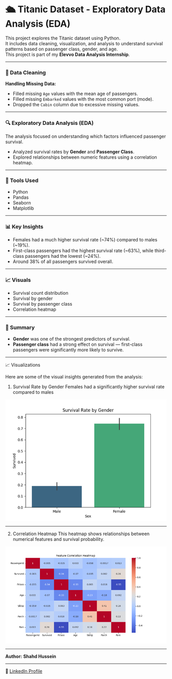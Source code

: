 # 🛳 Titanic Dataset - Exploratory Data Analysis (EDA)

This project explores the Titanic dataset using Python.  
It includes data cleaning, visualization, and analysis to understand survival patterns based on passenger class, gender, and age.  
This project is part of my **Elevvo Data Analysis Internship**.

---

### 🧹 Data Cleaning
**Handling Missing Data:**
- Filled missing `Age` values with the mean age of passengers.  
- Filled missing `Embarked` values with the most common port (mode).  
- Dropped the `Cabin` column due to excessive missing values.

---

### 🔍 Exploratory Data Analysis (EDA)
The analysis focused on understanding which factors influenced passenger survival.  
- Analyzed survival rates by **Gender** and **Passenger Class**.  
- Explored relationships between numeric features using a correlation heatmap.

---

### 🧰 Tools Used
- Python  
- Pandas  
- Seaborn  
- Matplotlib

---

### 📊 Key Insights
- Females had a much higher survival rate (~74%) compared to males (~19%).  
- First-class passengers had the highest survival rate (~63%), while third-class passengers had the lowest (~24%).  
- Around 38% of all passengers survived overall.

---

### 📈 Visuals
- Survival count distribution  
- Survival by gender  
- Survival by passenger class  
- Correlation heatmap

---

### 🧠 Summary
- **Gender** was one of the strongest predictors of survival.  
- **Passenger class** had a strong effect on survival — first-class passengers were significantly more likely to survive.  

---
📈 Visualizations

Here are some of the visual insights generated from the analysis:
1. Survival Rate by Gender
Females had a significantly higher survival rate compared to males

![Survival Rate by Gender](Viz/Survival%20Rate%20by%20Gender.png)

----
2. Correlation Heatmap
This heatmap shows relationships between numerical features and survival probability.

![Correlation Heatmap](Viz/Correlation%20Heatmap.png)

-------

**Author:** 
**Shahd Hussein**

----
🔗 [LinkedIn Profile](www.linkedin.com/in/shahd-hussien)  
